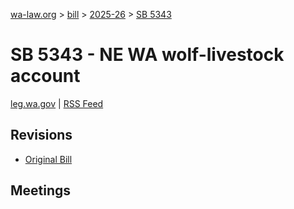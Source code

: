 [wa-law.org](/) > [bill](/bill/) > [2025-26](/bill/2025-26/) > [SB 5343](/bill/2025-26/sb/5343/)

# SB 5343 - NE WA wolf-livestock account
[leg.wa.gov](https://app.leg.wa.gov/billsummary?BillNumber=5343&Year=2025&Initiative=false) | [RSS Feed](./rss.xml)

## Revisions
* [Original Bill](1/)

## Meetings